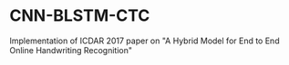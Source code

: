 # CNN-BLSTM-CTC
Implementation of ICDAR 2017 paper on "A Hybrid Model for End to End Online Handwriting Recognition"
